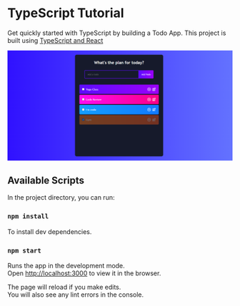 # TypeScript Tutorial

Get quickly started with TypeScript by building a Todo App.
This project is built using [TypeScript and React](https://create-react-app.dev/docs/adding-typescript/)

![App Image](./public/app-principal-image.png)


## Available Scripts

In the project directory, you can run:

### `npm install`

To install dev dependencies.

### `npm start`

Runs the app in the development mode.\
Open [http://localhost:3000](http://localhost:3000) to view it in the browser.

The page will reload if you make edits.\
You will also see any lint errors in the console.
